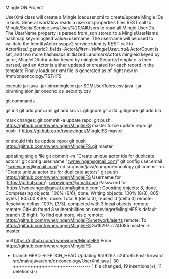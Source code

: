 MingleION Project

UserXml class will create a Mingle loaduser.xml to create/update Mingle IDs in bulk.
General workflow 
reads a userxml.properties files
REST call to Mingle/SocialService.svs/User/%20/AllUsers to read all Mingle UserIDs.  The UserName property is parsed from json stored to 
a MingleUserName hashmap key=mingleid value=username.  The username will be used to validate the IdentityActor ssopv2 service identity
REST call to Actor/lists/_generic?_fields=Actor&_filter=IsMingleUser::tru_&
ActorCount is set, and two more hashmaps initliazed LandmarkActors mingleid keyed by actor,  MingleIDActor actor keyed by mingleid
SecurityTemplate is then parsed, and an Actor is either updated or created for each record in the template
Finally loaduser.xml file is generated as of right now in /mnt/oneoncology/TST/IFS



execute jar
java -jar bin/mingleion.jar SCMUserRoles.csv
java -jar bin/mingleion.jar oneonc_cs_security.csv


git commands

git init
git add pom.xml
git add src
vi .gitignore
git add .gitignore
git add bin

mark changes: git commit -a
update repo:  git push https://github.com/rwnevinger/MingleIFS master
force update repo:  git push -f https://github.com/rwnevinger/MingleIFS master

or should this be
update repo:  git push https://github.com/rwnevinger/MingleIFS.git master

updating single file
git commit -m "Create unique actor ids for duplicate actors"
git config user.name "rwnevinger@gmail.com"
git config user.email "rwnevinger@gmail.com"
cd src/main/java/com/oneoncology
git commit -m "Create unique actor ids for duplicate actors"
git push https://github.com/rwnevinger/MingleIFS
Username for 'https://github.com': rwnevinger@gmail.com
Password for 'https://rwnevinger@gmail.com@github.com':
Counting objects: 8, done.
Compressing objects: 100% (6/6), done.
Writing objects: 100% (8/8), 805 bytes | 805.00 KiB/s, done.
Total 8 (delta 3), reused 0 (delta 0)
remote: Resolving deltas: 100% (3/3), completed with 3 local objects.
remote:
remote: GitHub found 8 vulnerabilities on rwnevinger/MingleIFS's default branch (8 high). To find out more, visit:
remote:      https://github.com/rwnevinger/MingleIFS/network/alerts
remote:
To https://github.com/rwnevinger/MingleIFS
   8a19297..c24fd85  master -> master

 pull https://github.com/rwnevinger/MingleIFS
From https://github.com/rwnevinger/MingleIFS
 * branch            HEAD       -> FETCH_HEAD
Updating 8a19297..c24fd85
Fast-forward
 src/main/java/com/oneoncology/UserXml.java | 30 +++++++++++++++++++-----------
 1 file changed, 19 insertions(+), 11 deletions(-)





